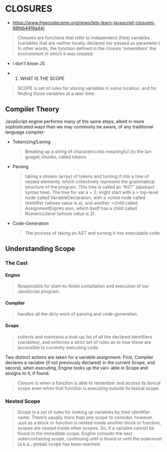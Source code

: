 # CLOSURES
* https://www.freecodecamp.org/news/lets-learn-javascript-closures-66feb44f6a44/
> Closures are functions that refer to independent (free) variables .(variables that are neither locally declared nor passed as parameter.)
> In other words, the function defined in the closure ‘remembers’ the environment in which it was created.

* I don't know JS
+ 1. WHAT IS THE SCOPE
> SCOPE is set of rules for storing variables in some location, 
> and for finding those variables at a later time.
## Compiler Theory
JavaScript engine performs many of the same steps, 
albeit in more sophisticated ways than we may commonly be aware, 
of any traditional language compiler:

* Tokenizing/Lexing
  >  Breaking up a string of characters 
  >  into meaningful (to the lan‐ guage) chunks, called tokens.
* Parsing
  > taking a stream (array) of tokens and turning it into a tree of nested elements, which collectively represent the grammatical structure of the program. This tree is called an “AST” (abstract syntax tree).
    The tree for var a = 2; might start with a
            > top-level node called VariableDeclaration,  with a 
            >child node called Identifier (whose value is a), and another 
            >child called AssignmentExpres sion, which itself has a child called NumericLiteral (whose value is 2).
* Code-Generation
  > The process of taking an AST and turning it into executable code.

## Understanding Scope
### The Cast

#### Engine
> Responsible for start-to-finish compilation and execution of our JavaScript program.
#### Compiler
> handles all the dirty work of parsing and code-generation.
#### Scope
> collects and maintains a look-up list of all the declared identifiers (variables), 
>and enforces a strict set of rules as to how these are accessible to currently executing code.

Two distinct actions are taken for a variable assignment: 
First, Compiler declares a variable (if not previously declared) in the current Scope, and
second, when executing, Engine looks up the vari‐ able in Scope and assigns to it, if found.

> Closure is when a function is able to remember and access its lexical scope 
>even when that function is executing outside its lexical scope.


### Nested Scope

> Scope is a set of rules for looking up variables by their identifier name. There’s usually more than one scope to consider, however.
> Just as a block or function is nested inside another block or function, scopes are nested inside other scopes. So, if a variable cannot be found in the immediate scope, Engine consults the next outercontaining
> scope, continuing until is found or until the outermost (a.k.a., global) scope has been reached.

